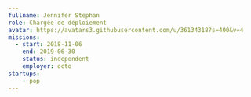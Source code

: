 ```yaml
---
fullname: Jennifer Stephan
role: Chargée de déploiement
avatar: https://avatars3.githubusercontent.com/u/36134318?s=400&v=4
missions:
  - start: 2018-11-06
    end: 2019-06-30
    status: independent
    employer: octo
startups:
    - pop
---
```

